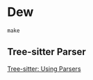 # Dew

```
make
```

## Tree-sitter Parser

[Tree-sitter: Using Parsers](https://tree-sitter.github.io/tree-sitter/using-parsers)
